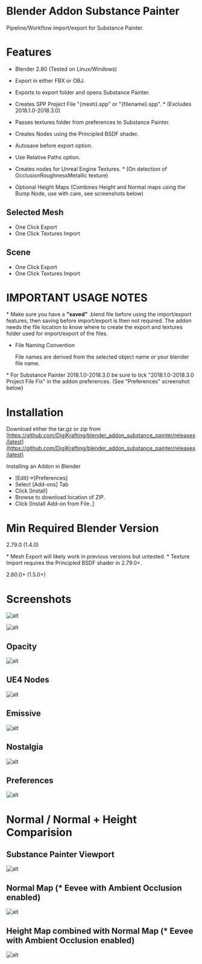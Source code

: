 # Blender Addon Substance Painter

Pipeline/Workflow import/export for Substance Painter.

# Features

- Blender 2.80 (Tested on Linux/Windows)

- Export in either FBX or OBJ.
- Exports to export folder and opens Substance Painter.
- Creates SPP Project File "{mesh}.spp" or "{filename}.spp". * (Excludes 2018.1.0-2018.3.0)
- Passes textures folder from preferences to Substance Painter.
- Creates Nodes using the Principled BSDF shader.
- Autosave before export option.
- Use Relative Paths option.
- Creates nodes for Unreal Engine Textures. * (On detection of OcclusionRoughnessMetallic texture)
- Optional Height Maps (Combines Height and Normal maps using the Bump Node, use with care, see screenshots below)

## Selected Mesh

- One Click Export
- One Click Textures Import

## Scene

- One Click Export
- One Click Textures Import

# IMPORTANT USAGE NOTES

\* Make sure you have a **"saved"** .blend file before using the import/export features, then saving before import/export is then not required. The addon needs the file location to know where to create the export and textures folder used for import/export of the files.

- File Naming Convention

    File names are derived from the selected object name or your blender file name.

\* For Substance Painter 2018.1.0-2018.3.0 be sure to tick "2018.1.0-2018.3.0 Project File Fix" in the addon preferences. (See "Preferences" screenshot below)

# Installation

Download either the tar.gz or zip from [https://github.com/DigiKrafting/blender_addon_substance_painter/releases/latest](https://github.com/DigiKrafting/blender_addon_substance_painter/releases/latest)

Installing an Addon in Blender

- [Edit]->[Preferences]
- Select [Add-ons] Tab
- Click [Install]
- Browse to download location of ZIP.
- Click [Install Add-on from File..]

# Min Required Blender Version

2.79.0 (1.4.0)

\* Mesh Export will likely work in previous versions but untested.
\* Texture Import requires the Principled BSDF shader in 2.79.0+.

2.80.0+ (1.5.0+)

# Screenshots

![alt](/screenshots/sp_debian.png)

![alt](/screenshots/sp_2_8_0_rc_1.png)

## Opacity

![alt](/screenshots/sp_opacity.png)

## UE4 Nodes

![alt](/screenshots/sp_unreal.png)

## Emissive

![alt](/screenshots/sp_emissive.png)

## Nostalgia

![alt](/screenshots/sp.png)

## Preferences

![alt](/screenshots/sp_prefs.png)

# Normal / Normal + Height Comparision

## Substance Painter Viewport

![alt](/screenshots/sp_normals_sp.png)

## Normal Map (* Eevee with Ambient Occlusion enabled)

![alt](/screenshots/sp_Map_Normal.png)

## Height Map combined with Normal Map (* Eevee with Ambient Occlusion enabled)

![alt](/screenshots/sp_Map_Normal_Height.png)
